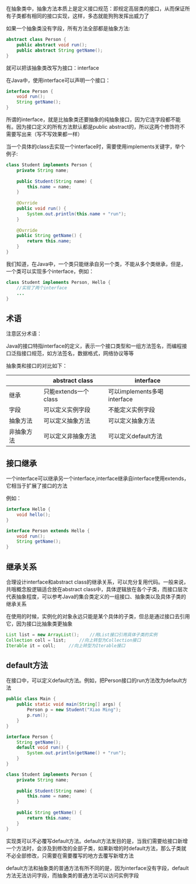 在抽象类中，抽象方法本质上是定义接口规范：即规定高层类的接口，从而保证所有子类都有相同的接口实现，这样，多态就能狗狗发挥出威力了

如果一个抽象类没有字段，所有方法全部都是抽象方法:

```java
abstract class Person {
    public abstract void run();
    public abstract String getName();
}
```

就可以把该抽象类改写为接口：interface

在Java中，使用interface可以声明一个接口：

```java
interface Person {
    void run();
    String getName();
}
```

所谓的interface，就是比抽象类还要抽象的纯抽象接口，因为它连字段都不能有。因为接口定义的所有方法默认都是public abstract的，所以这两个修饰符不需要写出来（写不写效果都一样）

当一个具体的class去实现一个interface时，需要使用implements关键字，举个例子:

```java
class Student implements Person {
    private String name;
    
    public Student(String name) {
        this.name = name;
    }
    
    @Ovrride
    public void run() {
        System.out.println(this.name + "run");
    }
    
    @Ovrride
    public String getName() {
        return this.name;
    }
}
```



我们知道，在Java中，一个类只能继承自另一个类，不能从多个类继承，但是，一个类可以实现多个interface，例如：

```java
class Student implements Person, Hello {
    //实现了两个interface
    ...
}
```

## 术语

注意区分术语：

Java的接口特指interface的定义，表示一个接口类型和一组方法签名，而编程接口泛指接口规范，如方法签名，数据格式，网络协议等等



抽象类和接口的对比如下：

|            | abstract class       | interface                   |
| ---------- | -------------------- | --------------------------- |
| 继承       | 只能extends一个class | 可以implements多喝interface |
| 字段       | 可以定义实例字段     | 不能定义实例字段            |
| 抽象方法   | 可以定义抽象方法     | 可以定义抽象方法            |
| 非抽象方法 | 可以定义非抽象方法   | 可以定义default方法         |



## 接口继承

一个interface可以继承另一个interface,interface继承自interface使用extends，它相当于扩展了接口的方法

例如：

```java
interface Hello {
    void hello();
}

interface Person extends Hello {
    void run();
    String getName();
}
```



## 继承关系

合理设计interface和abstract class的继承关系，可以充分复用代码。一般来说，共哦概念股逻辑适合放在abstract class中，具体逻辑放在各个子类，而接口层次代表抽象程度，可以参考Java的集合类定义的一组接口、抽象类以及具体子类的继承关系



在使用的时候，实例化的对象永远只能是某个具体的子类，但总是通过接口去引用它，因为接口比抽象类更抽象



```java
List list = new ArrayList();	//用List接口引用具体子类的实例
Collection coll = list;		//向上转型为Collection接口
Iterable it = coll;		//向上转型为Iterable接口
```



## default方法

在接口中，可以定义default方法。例如，把Person接口的run方法改为default方法

```java
public class Main {
    public static void main(String[] args) {
        Person p = new Student("Xiao Ming");
        p.run();
    }
}

interface Person {
    String getName();
    default void run() {
        System.out.println(getName() + "run");
    }
}

class Student implements Person {
    private String name;
    
    public Student(String name) {
        this.name = name;
    }
    
    public String getName() {
        return this.name;
    }
}
```



实现类可以不必覆写default方法。default方法发目的是，当我们需要给接口新增一个方法时，会涉及到修改的全部子类，如果新增的时default方法，那么子类就不必全部修改，只需要在需要覆写的地方去覆写新增方法

default方法和抽象类的普通方法有所不同的是，因为interface没有字段，default方法无法访问字段，而抽象类的普通方法可以访问实例字段